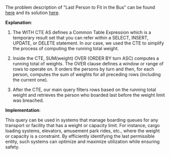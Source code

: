The problem description of "Last Person to Fit in the Bus" can be found [here](https://leetcode.com/problems/last-person-to-fit-in-the-bus/description/) and its solution [here](https://github.com/aurimas13/Solutions-To-Problems/blob/main/LeetCode/SQL%20Solutions/Last%20Person%20to%20Fit%20in%20the%20Bus/last.sql).

**Explanation**:

1. The WITH CTE AS defines a Common Table Expression which is a temporary result set that you can refer within a SELECT, INSERT, UPDATE, or DELETE statement. In our case, we used the CTE to simplify the process of computing the running total weight.

2. Inside the CTE, SUM(weight) OVER (ORDER BY turn ASC) computes a running total of weights. The OVER clause defines a window or range of rows to operate on. It orders the persons by turn and then, for each person, computes the sum of weights for all preceding rows (including the current one).

3. After the CTE, our main query filters rows based on the running total weight and retrieves the person who boarded last before the weight limit was breached.

**Implementation**:

This query can be used in systems that manage boarding queues for any transport or facility that has a weight or capacity limit. For instance, cargo loading systems, elevators, amusement park rides, etc., where the weight or capacity is a constraint. By efficiently identifying the last permissible entity, such systems can optimize and maximize utilization while ensuring safety.